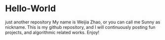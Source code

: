 # Hello-World
just another repository 
My name is Weijia Zhao, or you can call me Sunny as nickname. 
This is my github repository, and I will continuously posting fun projects, and algorithmic related works.
Enjoy!
